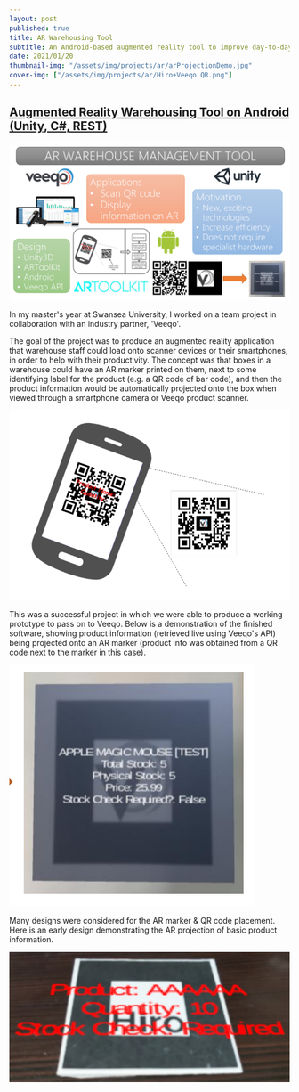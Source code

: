 ```yaml
---
layout: post
published: true
title: AR Warehousing Tool
subtitle: An Android-based augmented reality tool to improve day-to-day operations for e-commerce warehouse workers.
date: 2021/01/20
thumbnail-img: "/assets/img/projects/ar/arProjectionDemo.jpg"
cover-img: ["/assets/img/projects/ar/Hiro+Veeqo QR.png"]
---
```


## [Augmented Reality Warehousing Tool on Android (Unity, C#, REST)](https://github.com/meffersino/veeqoARApp)

![Poster](/assets/img/projects/ar/Poster.png)

In my master's year at Swansea University, I worked on a team project in collaboration with an industry partner, 'Veeqo'.

The goal of the project was to produce an augmented reality application that warehouse staff could load onto scanner devices or their smartphones, in order to help with their productivity.
The concept was that boxes in a warehouse could have an AR marker printed on them, next to some identifying label for the product (e.g. a QR code of bar code), and then the product information
would be automatically projected onto the box when viewed through a smartphone camera or Veeqo product scanner.

![AR / QR Diagram](/assets/img/projects/ar/veeqo_diagram.png)

This was a successful project in which we were able to produce a working prototype to pass on to Veeqo. 
Below is a demonstration of the finished software, showing product information (retrieved live using Veeqo's API) being projected onto an AR marker (product info was obtained from a QR code next to the marker in this case).

![Veeqo AR Demo](/assets/img/projects/ar/veeqo_ar_example.png)

Many designs were considered for the AR marker & QR code placement. Here is an early design demonstrating the AR projection of basic product information.

![AR Projection Demo](/assets/img/projects/ar/arProjectionDemo.jpg)
